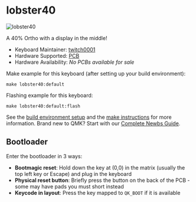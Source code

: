 # lobster40

![lobster40](https://imgur.com/a/AnBIFXi)

A 40% Ortho with a display in the middle!

* Keyboard Maintainer: [twitch0001](https://github.com/twitch0001)
* Hardware Supported: [PCB](https://github.com/twitch0001/ortho40)
* Hardware Availability: *No PCBs available for sale*

Make example for this keyboard (after setting up your build environment):

    make lobster40:default

Flashing example for this keyboard:

    make lobster40:default:flash

See the [build environment setup](https://docs.qmk.fm/#/getting_started_build_tools) and the [make instructions](https://docs.qmk.fm/#/getting_started_make_guide) for more information. Brand new to QMK? Start with our [Complete Newbs Guide](https://docs.qmk.fm/#/newbs).

## Bootloader

Enter the bootloader in 3 ways:

* **Bootmagic reset**: Hold down the key at (0,0) in the matrix (usually the top left key or Escape) and plug in the keyboard
* **Physical reset button**: Briefly press the button on the back of the PCB - some may have pads you must short instead
* **Keycode in layout**: Press the key mapped to `QK_BOOT` if it is available


